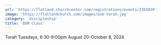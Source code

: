 ```yaml
---
url: 'https://flatland.churchcenter.com/registrations/events/2355839'
image: 'https://flatlandchurch.com/images/osm-torah.jpg'
category: 'discipleship'
title: 'OSM Class'
---
```


Torah
Tuesdays, 6:30-9:00pm
August 20-October 8, 2024
